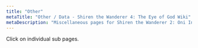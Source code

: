 ```yaml
---
title: "Other"
metaTitle: "Other / Data - Shiren the Wanderer 4: The Eye of God Wiki"
metaDescription: "Miscellaneous pages for Shiren the Wanderer 2: Oni Invasion!"
---
```


Click on individual sub pages.
